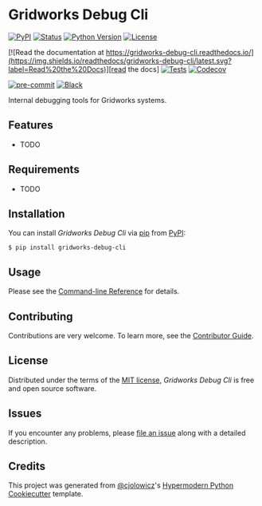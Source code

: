 # Gridworks Debug Cli

[![PyPI](https://img.shields.io/pypi/v/gridworks-debug-cli.svg)][pypi_]
[![Status](https://img.shields.io/pypi/status/gridworks-debug-cli.svg)][status]
[![Python Version](https://img.shields.io/pypi/pyversions/gridworks-debug-cli)][python version]
[![License](https://img.shields.io/pypi/l/gridworks-debug-cli)][license]

[![Read the documentation at https://gridworks-debug-cli.readthedocs.io/](https://img.shields.io/readthedocs/gridworks-debug-cli/latest.svg?label=Read%20the%20Docs)][read the docs]
[![Tests](https://github.com/anschweitzer/gridworks-debug-cli/workflows/Tests/badge.svg)][tests]
[![Codecov](https://codecov.io/gh/anschweitzer/gridworks-debug-cli/branch/main/graph/badge.svg)][codecov]

[![pre-commit](https://img.shields.io/badge/pre--commit-enabled-brightgreen?logo=pre-commit&logoColor=white)][pre-commit]
[![Black](https://img.shields.io/badge/code%20style-black-000000.svg)][black]

[pypi_]: https://pypi.org/project/gridworks-debug-cli/
[status]: https://pypi.org/project/gridworks-debug-cli/
[python version]: https://pypi.org/project/gridworks-debug-cli
[read the docs]: https://gridworks-debug-cli.readthedocs.io/
[tests]: https://github.com/anschweitzer/gridworks-debug-cli/actions?workflow=Tests
[codecov]: https://app.codecov.io/gh/anschweitzer/gridworks-debug-cli
[pre-commit]: https://github.com/pre-commit/pre-commit
[black]: https://github.com/psf/black

Internal debugging tools for Gridworks systems. 




## Features

- TODO

## Requirements

- TODO

## Installation

You can install _Gridworks Debug Cli_ via [pip] from [PyPI]:

```console
$ pip install gridworks-debug-cli
```

## Usage

Please see the [Command-line Reference] for details.

## Contributing

Contributions are very welcome.
To learn more, see the [Contributor Guide].

## License

Distributed under the terms of the [MIT license][license],
_Gridworks Debug Cli_ is free and open source software.

## Issues

If you encounter any problems,
please [file an issue] along with a detailed description.

## Credits

This project was generated from [@cjolowicz]'s [Hypermodern Python Cookiecutter] template.

[@cjolowicz]: https://github.com/cjolowicz
[pypi]: https://pypi.org/
[hypermodern python cookiecutter]: https://github.com/cjolowicz/cookiecutter-hypermodern-python
[file an issue]: https://github.com/anschweitzer/gridworks-debug-cli/issues
[pip]: https://pip.pypa.io/

<!-- github-only -->

[license]: https://github.com/anschweitzer/gridworks-debug-cli/blob/main/LICENSE
[contributor guide]: https://github.com/anschweitzer/gridworks-debug-cli/blob/main/CONTRIBUTING.md
[command-line reference]: https://gridworks-debug-cli.readthedocs.io/en/latest/usage.html
